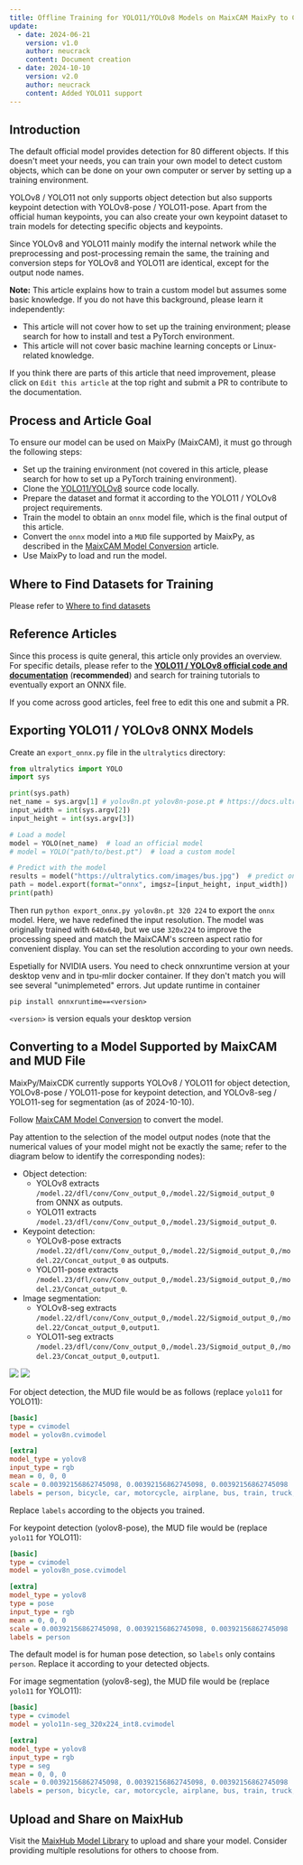 ```yaml
---
title: Offline Training for YOLO11/YOLOv8 Models on MaixCAM MaixPy to Customize Object and Keypoint Detection
update:
  - date: 2024-06-21
    version: v1.0
    author: neucrack
    content: Document creation
  - date: 2024-10-10
    version: v2.0
    author: neucrack
    content: Added YOLO11 support
---
```


## Introduction

The default official model provides detection for 80 different objects. If this doesn't meet your needs, you can train your own model to detect custom objects, which can be done on your own computer or server by setting up a training environment.

YOLOv8 / YOLO11 not only supports object detection but also supports keypoint detection with YOLOv8-pose / YOLO11-pose. Apart from the official human keypoints, you can also create your own keypoint dataset to train models for detecting specific objects and keypoints.

Since YOLOv8 and YOLO11 mainly modify the internal network while the preprocessing and post-processing remain the same, the training and conversion steps for YOLOv8 and YOLO11 are identical, except for the output node names.

**Note:** This article explains how to train a custom model but assumes some basic knowledge. If you do not have this background, please learn it independently:
* This article will not cover how to set up the training environment; please search for how to install and test a PyTorch environment.
* This article will not cover basic machine learning concepts or Linux-related knowledge.

If you think there are parts of this article that need improvement, please click on `Edit this article` at the top right and submit a PR to contribute to the documentation.

## Process and Article Goal

To ensure our model can be used on MaixPy (MaixCAM), it must go through the following steps:
* Set up the training environment (not covered in this article, please search for how to set up a PyTorch training environment).
* Clone the [YOLO11/YOLOv8](https://github.com/ultralytics/ultralytics) source code locally.
* Prepare the dataset and format it according to the YOLO11 / YOLOv8 project requirements.
* Train the model to obtain an `onnx` model file, which is the final output of this article.
* Convert the `onnx` model into a `MUD` file supported by MaixPy, as described in the [MaixCAM Model Conversion](../ai_model_converter/maixcam.md) article.
* Use MaixPy to load and run the model.

## Where to Find Datasets for Training

Please refer to [Where to find datasets](../pro/datasets.md)


## Reference Articles

Since this process is quite general, this article only provides an overview. For specific details, please refer to the **[YOLO11 / YOLOv8 official code and documentation](https://github.com/ultralytics/ultralytics)** (**recommended**) and search for training tutorials to eventually export an ONNX file.

If you come across good articles, feel free to edit this one and submit a PR.

## Exporting YOLO11 / YOLOv8 ONNX Models

Create an `export_onnx.py` file in the `ultralytics` directory:

```python
from ultralytics import YOLO
import sys

print(sys.path)
net_name = sys.argv[1] # yolov8n.pt yolov8n-pose.pt # https://docs.ultralytics.com/models/yolov8/#supported-tasks-and-modes
input_width = int(sys.argv[2])
input_height = int(sys.argv[3])

# Load a model
model = YOLO(net_name)  # load an official model
# model = YOLO("path/to/best.pt")  # load a custom model

# Predict with the model
results = model("https://ultralytics.com/images/bus.jpg")  # predict on an image
path = model.export(format="onnx", imgsz=[input_height, input_width])  # export the model to ONNX format
print(path)
```

Then run `python export_onnx.py yolov8n.pt 320 224` to export the `onnx` model. Here, we have redefined the input resolution. The model was originally trained with `640x640`, but we use `320x224` to improve the processing speed and match the MaixCAM's screen aspect ratio for convenient display. You can set the resolution according to your own needs.

Espetially for NVIDIA users. You need to check onnxruntime version at your desktop venv and in tpu-mlir docker container. If they don't match you will see several "unimplemeted" errors. Jut update runtime in container 

```shell
pip install onnxruntime==<version>
```
`<version>` is version equals your desktop version

## Converting to a Model Supported by MaixCAM and MUD File

MaixPy/MaixCDK currently supports YOLOv8 / YOLO11 for object detection, YOLOv8-pose / YOLO11-pose for keypoint detection, and YOLOv8-seg / YOLO11-seg for segmentation (as of 2024-10-10).

Follow [MaixCAM Model Conversion](../ai_model_converter/maixcam.md) to convert the model.

Pay attention to the selection of the model output nodes (note that the numerical values of your model might not be exactly the same; refer to the diagram below to identify the corresponding nodes):
* Object detection:
  * YOLOv8 extracts `/model.22/dfl/conv/Conv_output_0,/model.22/Sigmoid_output_0` from ONNX as outputs.
  * YOLO11 extracts `/model.23/dfl/conv/Conv_output_0,/model.23/Sigmoid_output_0`.
* Keypoint detection:
  * YOLOv8-pose extracts `/model.22/dfl/conv/Conv_output_0,/model.22/Sigmoid_output_0,/model.22/Concat_output_0` as outputs.
  * YOLO11-pose extracts `/model.23/dfl/conv/Conv_output_0,/model.23/Sigmoid_output_0,/model.23/Concat_output_0`.
* Image segmentation:
  * YOLOv8-seg extracts `/model.22/dfl/conv/Conv_output_0,/model.22/Sigmoid_output_0,/model.22/Concat_output_0,output1`.
  * YOLO11-seg extracts `/model.23/dfl/conv/Conv_output_0,/model.23/Sigmoid_output_0,/model.23/Concat_output_0,output1`.

![](../../assets/yolov8_out1.jpg) ![](../../assets/yolov8_out2.jpg)

For object detection, the MUD file would be as follows (replace `yolo11` for YOLO11):

```ini
[basic]
type = cvimodel
model = yolov8n.cvimodel

[extra]
model_type = yolov8
input_type = rgb
mean = 0, 0, 0
scale = 0.00392156862745098, 0.00392156862745098, 0.00392156862745098
labels = person, bicycle, car, motorcycle, airplane, bus, train, truck, boat, traffic light, fire hydrant, stop sign, parking meter, bench, bird, cat, dog, horse, sheep, cow, elephant, bear, zebra, giraffe, backpack, umbrella, handbag, tie, suitcase, frisbee, skis, snowboard, sports ball, kite, baseball bat, baseball glove, skateboard, surfboard, tennis racket, bottle, wine glass, cup, fork, knife, spoon, bowl, banana, apple, sandwich, orange, broccoli, carrot, hot dog, pizza, donut, cake, chair, couch, potted plant, bed, dining table, toilet, tv, laptop, mouse, remote, keyboard, cell phone, microwave, oven, toaster, sink, refrigerator, book, clock, vase, scissors, teddy bear, hair dryer, toothbrush
```

Replace `labels` according to the objects you trained.

For keypoint detection (yolov8-pose), the MUD file would be (replace `yolo11` for YOLO11):

```ini
[basic]
type = cvimodel
model = yolov8n_pose.cvimodel

[extra]
model_type = yolov8
type = pose
input_type = rgb
mean = 0, 0, 0
scale = 0.00392156862745098, 0.00392156862745098, 0.00392156862745098
labels = person
```

The default model is for human pose detection, so `labels` only contains `person`. Replace it according to your detected objects.

For image segmentation (yolov8-seg), the MUD file would be (replace `yolo11` for YOLO11):

```ini
[basic]
type = cvimodel
model = yolo11n-seg_320x224_int8.cvimodel

[extra]
model_type = yolov8
input_type = rgb
type = seg
mean = 0, 0, 0
scale = 0.00392156862745098, 0.00392156862745098, 0.00392156862745098
labels = person, bicycle, car, motorcycle, airplane, bus, train, truck, boat, traffic light, fire hydrant, stop sign, parking meter, bench, bird, cat, dog, horse, sheep, cow, elephant, bear, zebra, giraffe, backpack, umbrella, handbag, tie, suitcase, frisbee, skis, snowboard, sports ball, kite, baseball bat, baseball glove, skateboard, surfboard, tennis racket, bottle, wine glass, cup, fork, knife, spoon, bowl, banana, apple, sandwich, orange, broccoli, carrot, hot dog, pizza, donut, cake, chair, couch, potted plant, bed, dining table, toilet, tv, laptop, mouse, remote, keyboard, cell phone, microwave, oven, toaster, sink, refrigerator, book, clock, vase, scissors, teddy bear, hair dryer, toothbrush
```

## Upload and Share on MaixHub

Visit the [MaixHub Model Library](https://maixhub.com/model/zoo?platform=maixcam) to upload and share your model. Consider providing multiple resolutions for others to choose from.
